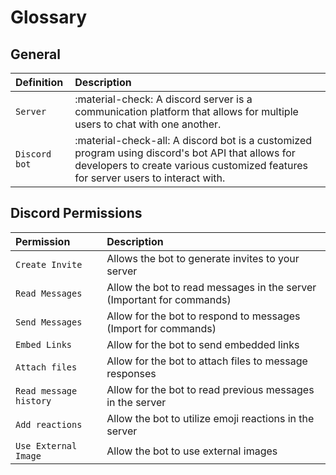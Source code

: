 # Glossary

## General

| Definition     | Description                          |
| :---------- | :----------------------------------- |
| `Server`       | :material-check:     A discord server is a communication platform that allows for multiple users to chat with one another.  |
| `Discord bot`       | :material-check-all: A discord bot is a customized program using discord's bot API that allows for developers to create various customized features for server users to interact with. |

## Discord Permissions

| Permission      | Description                          |
| :---------- | :----------------------------------- |
| `Create Invite`       |  Allows the bot to generate invites to your server |
| `Read Messages`       | Allow the bot to read messages in the server (Important for commands) |
| `Send Messages`    | Allow for the bot to respond to messages (Import for commands) |
| `Embed Links`    | Allow for the bot to send embedded links |
| `Attach files`    | Allow for the bot to attach files to message responses |
| `Read message history`    | Allow for the bot to read previous messages in the server |
| `Add reactions`    | Allow the bot to utilize emoji reactions in the server |
| `Use External Image`    | Allow the bot to use external images |
